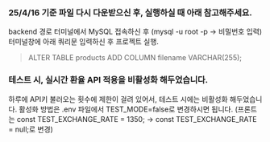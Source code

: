 ### 25/4/16 기준 파일 다시 다운받으신 후, 실행하실 때 아래 참고해주세요.
backend 경로 터미널에서 MySQL 접속하신 후 (mysql -u root -p -> 비밀번호 입력)
터미널창에 아래 쿼리문 입력하신 후 프로젝트 실행.
> ALTER TABLE products ADD COLUMN filename VARCHAR(255);

### 테스트 시, 실시간 환율 API 적용을 비활성화 해두었습니다.
하루에 API키 불러오는 횟수에 제한이 걸려 있어서, 테스트 시에는 비활성화 해두었습니다.
활성화 방법은 .env 파일에서 TEST_MODE=false로 변경하시면 됩니다.
(프론트는 const TEST_EXCHANGE_RATE = 1350; -> const TEST_EXCHANGE_RATE = null;로 변경)
